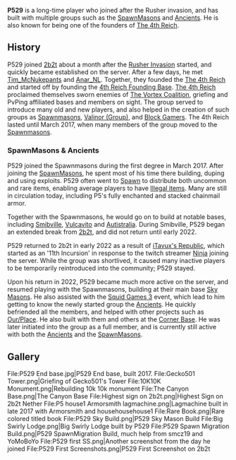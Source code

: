 **P529** is a long-time player who joined after the Rusher invasion, and has built with multiple groups such as the [SpawnMasons](https://2b2t.miraheze.org/wiki/SpawnMasons) and [Ancients](https://2b2t.miraheze.org/wiki/Ancients). He is also known for being one of the founders of [The 4th Reich](https://2b2t.miraheze.org/wiki/The_4th_Reich).

## History
P529 joined [2b2t](https://2b2t.miraheze.org/wiki/2b2t) about a month after the [Rusher Invasion](https://2b2t.miraheze.org/wiki/Rusher_Invasion) started, and quickly became established on the server. After a few days, he met [Tim_McNukepants](https://2b2t.miraheze.org/wiki/Tim_McNukepants) and [Anar_NL](https://2b2t.miraheze.org/wiki/Anar_NL). Together, they founded the [The 4th Reich](https://2b2t.miraheze.org/wiki/The_4th_Reich) and started off by founding the [4th Reich Founding Base](https://2b2t.miraheze.org/wiki/4th_Reich_Founding_Base). [The 4th Reich](https://2b2t.miraheze.org/wiki/The_4th_Reich) proclaimed themselves sworn enemies of [The Vortex Coalition](https://2b2t.miraheze.org/wiki/The_Vortex_Coalition), griefing and PvPing affiliated bases and members on sight. The group served to introduce many old and new players, and also helped in the creation of such groups as [Spawnmasons](https://2b2t.miraheze.org/wiki/Spawnmasons), [Valinor (Group)](https://2b2t.miraheze.org/wiki/Valinor_(Group)), and [Block Gamers](https://2b2t.miraheze.org/wiki/Block_Gamers). The 4th Reich lasted until March 2017, when many members of the group moved to the [Spawnmasons](https://2b2t.miraheze.org/wiki/Spawnmasons).

### SpawnMasons & Ancients
P529 joined the Spawnmasons during the first degree in March 2017. After joining the [SpawnMasons](https://2b2t.miraheze.org/wiki/SpawnMasons), he spent most of his time there building, duping and using exploits. P529 often went to [Spawn](https://2b2t.miraheze.org/wiki/Spawn) to distribute both uncommon and rare items, enabling average players to have [Illegal items](https://2b2t.miraheze.org/wiki/Illegal_items). Many are still in circulation today, including P5's fully enchanted and stacked chainmail armor.

Together with the Spawnmasons, he would go on to build at notable bases, including [Smibville](https://2b2t.miraheze.org/wiki/Smibville), [Vulcavito](https://2b2t.miraheze.org/wiki/Vulcavito) and [Autistralia](https://2b2t.miraheze.org/wiki/Autistralia). During Smibville, P529 began an extended break from [2b2t](https://2b2t.miraheze.org/wiki/2b2t), and did not return until early 2022.

P529 returned to 2b2t in early 2022 as a result of [iTavux's Republic](https://2b2t.miraheze.org/wiki/iTavux%27s_Republic), which started as an '11th Incursion' in response to the twitch streamer [Ninja](https://2b2t.miraheze.org/wiki/YouTube_tourists#Ninja) joining the server. While the group was shortlived, it caused many inactive players to be temporarily reintroduced into the community; P529 stayed.

Upon his return in 2022, P529 became much more active on the server, and resumed playing with the Spawnmasons, building at their main base [Sky Masons](https://2b2t.miraheze.org/wiki/Sky_Masons). He also assisted with the [Squid Games 3](https://2b2t.miraheze.org/wiki/Squid_Games_3) event, which lead to him getting to know the newly started group the [Ancients](https://2b2t.miraheze.org/wiki/Ancients). He quickly befriended all the members, and helped with other projects such as [Our/Place](https://2b2t.miraheze.org/wiki/Our%2FPlace). He also built with them and others at the [Corner Base](https://2b2t.miraheze.org/wiki/Corner_Base). He was later initiated into the group as a full member, and is currently still active with both the [Ancients](https://2b2t.miraheze.org/wiki/Ancients) and the [SpawnMasons](https://2b2t.miraheze.org/wiki/SpawnMasons).

## Gallery
<gallery>
File:P529 End base.jpg|P529 End base, built 2017.
File:Gecko501 Tower.png|Griefing of Gecko501's Tower
File:10K10K Monument.png|Rebuilding 10k 10k monument
File:The Canyon Base.png|The Canyon Base
File:Highest sign on 2b2t.png|Highest Sign on 2b2t Nether
File:P5 house1 Armorsmith lagmachine.png|Lagmachine built in late 2017 with Armorsmith and househousehouse1
File:Rare Book.png|Rare colored titled book
File:P529 Sky Build.png|P529 Sky Mason Build
File:Big Swirly Lodge.png|Big Swirly Lodge built by P529
File:P529 Spawn Migration Build.png|P529 SpawnMigration Build, much help from smcz19 and YoMoBoYo
File:P529 first SS.png|Another screenshot from the day he joined
File:P529 First Screenshots.png|P529 First Screenshot on 2b2t
</gallery>